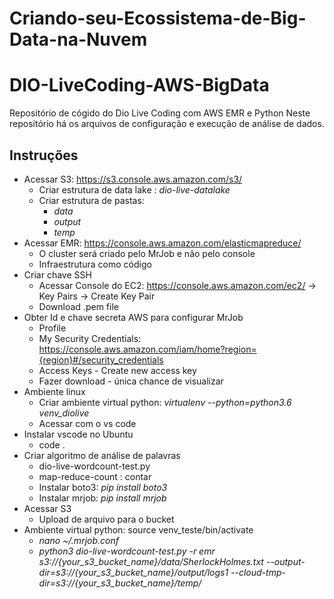 # Criando-seu-Ecossistema-de-Big-Data-na-Nuvem

# DIO-LiveCoding-AWS-BigData

Repositório de cógido do Dio Live Coding com AWS EMR e Python
Neste repositório há os arquivos de configuração e execução de análise de dados.

## Instruções

- Acessar S3: https://s3.console.aws.amazon.com/s3/ 
  - Criar estrutura de data lake : _dio-live-datalake_
  - Criar estrutura de pastas:
    - _data_
    - _output_
    - _temp_
- Acessar EMR: https://console.aws.amazon.com/elasticmapreduce/
  - O cluster será criado pelo MrJob e não pelo console
  - Infraestrutura como código 
- Criar chave SSH
  - Acessar  Console do EC2: https://console.aws.amazon.com/ec2/ -> Key Pairs -> Create Key Pair	
  - Download .pem file
- Obter Id e chave secreta AWS para configurar MrJob
  - Profile
  - My Security Credentials: https://console.aws.amazon.com/iam/home?region={region}#/security_credentials
  - Access Keys - Create new access key
  - Fazer download - única chance de visualizar
- Ambiente linux
  - Criar ambiente virtual python: _virtualenv --python=python3.6 venv_diolive_
  - Acessar com o vs code
- Instalar vscode no Ubuntu
  - code .
- Criar algoritmo de análise de palavras
  - dio-live-wordcount-test.py
  - map-reduce-count : contar
  - Instalar boto3: _pip install boto3_
  - Instalar mrjob: _pip install mrjob_
- Acessar S3
  - Upload de arquivo para o bucket
- Ambiente virtual python: source venv_teste/bin/activate
  - _nano ~/.mrjob.conf_
  - _python3 dio-live-wordcount-test.py -r emr s3://{your_s3_bucket_name}/data/SherlockHolmes.txt --output-dir=s3://{your_s3_bucket_name}/output/logs1 --cloud-tmp-dir=s3://{your_s3_bucket_name}/temp/_



